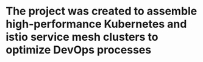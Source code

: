 # The project was created to assemble high-performance Kubernetes and istio service mesh clusters to optimize DevOps processes
